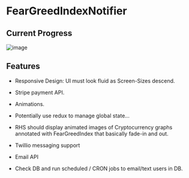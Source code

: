# FearGreedIndexNotifier

## Current Progress
![image](https://user-images.githubusercontent.com/13969478/152268673-e98f50f3-aef5-44e8-8a53-068f461e0d04.png)


## Features
- Responsive Design: UI must look fluid as Screen-Sizes descend.
- Stripe payment API.
- Animations.
- Potentially use redux to manage global state...


- RHS should display animated images of Cryptocurrency graphs annotated with FearGreedIndex that basically fade-in and out.
- Twillio messaging support
- Email API
- Check DB and run scheduled / CRON jobs to email/text users in DB.
